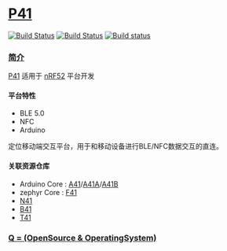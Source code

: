 ﻿# [P41](http://www.OS-Q.com)

[![Build Status](https://github.com/OS-Q/P41/workflows/P41/badge.svg)](https://github.com/OS-Q/P41/actions)
[![Build Status](https://travis-ci.com/OS-Q/P41.svg?branch=master)](https://travis-ci.com/OS-Q/P41)
[![Build status](https://ci.appveyor.com/api/projects/status/nvc1gpqjxdp6bm0q?svg=true)](https://ci.appveyor.com/project/Qitas/p41)

### [简介](https://github.com/OS-Q/P41/wiki)

[P41](https://github.com/OS-Q/P41) 适用于 [nRF52](https://www.nordicsemi.com/Products/Low-power-short-range-wireless/Bluetooth-low-energy) 平台开发

#### 平台特性

* BLE 5.0
* NFC
* Arduino

定位移动端交互平台，用于和移动设备进行BLE/NFC数据交互的直连。

#### 关联资源仓库

* Arduino Core : [A41](https://github.com/OS-Q/A41)/[A41A](https://github.com/OS-Q/A41A)/[A41B](https://github.com/OS-Q/A41B)
* zephyr Core : [F41](https://github.com/OS-Q/F41)
* [N41](https://github.com/OS-Q/N41)
* [B41](https://github.com/OS-Q/B41)
* [T41](https://github.com/OS-Q/T41)


### [Q = (OpenSource & OperatingSystem) ](http://www.OS-Q.com)
